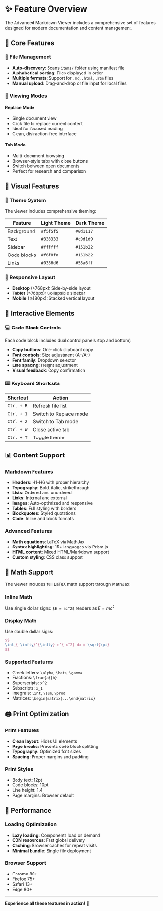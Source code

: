 
# ✨ Feature Overview

The Advanced Markdown Viewer includes a comprehensive set of features designed for modern documentation and content management.

## 🎯 Core Features

### 📂 File Management

- **Auto-discovery**: Scans `items/` folder using manifest file
- **Alphabetical sorting**: Files displayed in order
- **Multiple formats**: Support for `.md`, `.html`, `.htm` files
- **Manual upload**: Drag-and-drop or file input for local files

### 🔄 Viewing Modes

#### Replace Mode
- Single document view
- Click file to replace current content
- Ideal for focused reading
- Clean, distraction-free interface

#### Tab Mode
- Multi-document browsing
- Browser-style tabs with close buttons
- Switch between open documents
- Perfect for research and comparison

## 🎨 Visual Features

### 🌙 Theme System

The viewer includes comprehensive theming:

| Feature | Light Theme | Dark Theme |
|---------|-------------|------------|
| Background | `#f5f5f5` | `#0d1117` |
| Text | `#333333` | `#c9d1d9` |
| Sidebar | `#ffffff` | `#161b22` |
| Code blocks | `#f6f8fa` | `#161b22` |
| Links | `#0366d6` | `#58a6ff` |

### 📱 Responsive Layout

- **Desktop** (>768px): Side-by-side layout
- **Tablet** (≤768px): Collapsible sidebar
- **Mobile** (≤480px): Stacked vertical layout

## 🔧 Interactive Elements

### 💻 Code Block Controls

Each code block includes dual control panels (top and bottom):

- **Copy buttons**: One-click clipboard copy
- **Font controls**: Size adjustment (A+/A-)
- **Font family**: Dropdown selector
- **Line spacing**: Height adjustment
- **Visual feedback**: Copy confirmation

### ⌨️ Keyboard Shortcuts

| Shortcut | Action |
|----------|--------|
| `Ctrl + R` | Refresh file list |
| `Ctrl + 1` | Switch to Replace mode |
| `Ctrl + 2` | Switch to Tab mode |
| `Ctrl + W` | Close active tab |
| `Ctrl + T` | Toggle theme |

## 📊 Content Support

### Markdown Features

- **Headers**: H1-H6 with proper hierarchy
- **Typography**: Bold, italic, strikethrough
- **Lists**: Ordered and unordered
- **Links**: Internal and external
- **Images**: Auto-optimized and responsive
- **Tables**: Full styling with borders
- **Blockquotes**: Styled quotations
- **Code**: Inline and block formats

### Advanced Features

- **Math equations**: LaTeX via MathJax
- **Syntax highlighting**: 15+ languages via Prism.js
- **HTML content**: Mixed HTML/Markdown support
- **Custom styling**: CSS class support

## 🧮 Math Support

The viewer includes full LaTeX math support through MathJax:

### Inline Math
Use single dollar signs: `$E = mc^2$` renders as $E = mc^2$

### Display Math
Use double dollar signs:
```latex
$$
\int_{-\infty}^{\infty} e^{-x^2} dx = \sqrt{\pi}
$$
```

### Supported Features
- Greek letters: `\alpha`, `\beta`, `\gamma`
- Fractions: `\frac{a}{b}`
- Superscripts: `x^2`
- Subscripts: `x_1`
- Integrals: `\int`, `\sum`, `\prod`
- Matrices: `\begin{matrix}...\end{matrix}`

## 🖨️ Print Optimization

### Print Features
- **Clean layout**: Hides UI elements
- **Page breaks**: Prevents code block splitting
- **Typography**: Optimized font sizes
- **Spacing**: Proper margins and padding

### Print Styles
- Body text: 12pt
- Code blocks: 10pt
- Line height: 1.4
- Page margins: Browser default

## 🚀 Performance

### Loading Optimization
- **Lazy loading**: Components load on demand
- **CDN resources**: Fast global delivery
- **Caching**: Browser caches for repeat visits
- **Minimal bundle**: Single file deployment

### Browser Support
- Chrome 80+
- Firefox 75+
- Safari 13+
- Edge 80+

---

**Experience all these features in action! 🎯**
